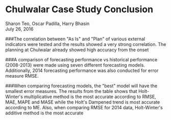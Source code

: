 # Chulwalar Case Study Conclusion
Sharon Teo, Oscar Padilla, Harry Bhasin  
July 26, 2016  

###The correlation between "As Is" and "Plan" of various external indicators were tested and the results showed a very strong correlation. The planning at Chulwalar already showed high accuracy from the onset

###A comparison of forecasting performance vs historical performance (2008-2013) were made using seven different forecasting models. Additionally, 2014 forecasting performance was also conducted for error measure RMSE.

###When comparing forecasting models, the "best" model will have the smallest error measures. The results from the table shows that Holt-Winter's multiplicative method is the most accurate according to RMSE, MAE, MAPE and MASE while the Holt's Dampened trend is most accurate according to ME. Also, when comparing RMSE for 2014 data, Holt-Winter's additive method is the most accurate
